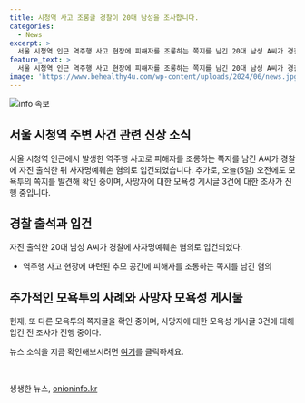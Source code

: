 ```yaml
---
title: 시청역 사고 조롱글 경찰이 20대 남성을 조사합니다.
categories:
  - News
excerpt: >
  서울 시청역 인근 역주행 사고 현장에 피해자를 조롱하는 쪽지를 남긴 20대 남성 A씨가 경찰에 자진 출석해 조사를 받았습니다. 경찰은 A씨를 사자명예훼손 혐의로 입건했고, 추가적으로 모욕투의 쪽지글을 확인 중이며, 사망자에 대한 모욕성 게시글 3건에 대해 입건 전 조사에 착수했습니다. Seoul 남대문경찰서와 경찰청 사이버수사대의 조사가 계속되고 있습니다.
feature_text: >
  서울 시청역 인근 역주행 사고 현장에 피해자를 조롱하는 쪽지를 남긴 20대 남성 A씨가 경찰에 자진 출석해 조사를 받았습니다. 경찰은 A씨를 사자명예훼손 혐의로 입건했고, 추가적으로 모욕투의 쪽지글을 확인 중이며, 사망자에 대한 모욕성 게시글 3건에 대해 입건 전 조사에 착수했습니다. Seoul 남대문경찰서와 경찰청 사이버수사대의 조사가 계속되고 있습니다.
image: 'https://www.behealthy4u.com/wp-content/uploads/2024/06/news.jpg'
---
```


<p><img src="https://www.behealthy4u.com/wp-content/uploads/2024/06/news.jpg" alt="info 속보" /></p>

<h2>서울 시청역 주변 사건 관련 신상 소식</h2>

<p>서울 시청역 인근에서 발생한 역주행 사고로 피해자를 조롱하는 쪽지를 남긴 A씨가 경찰에 자진 출석한 뒤 사자명예훼손 혐의로 입건되었습니다. 추가로, 오늘(5일) 오전에도 모욕투의 쪽지를 발견해 확인 중이며, 사망자에 대한 모욕성 게시글 3건에 대한 조사가 진행 중입니다.</p>

<h2 data-ke-size="size26">경찰 출석과 입건</h2>

<p>자진 출석한 20대 남성 A씨가 경찰에 사자명예훼손 혐의로 입건되었다.</p>

<ul>
  <li>역주행 사고 현장에 마련된 추모 공간에 피해자를 조롱하는 쪽지를 남긴 혐의</li>
</ul>

<h2 data-ke-size="size26">추가적인 모욕투의 사례와 사망자 모욕성 게시물</h2>

<p>현재, 또 다른 모욕투의 쪽지글을 확인 중이며, 사망자에 대한 모욕성 게시글 3건에 대해 입건 전 조사가 진행 중이다. </p>

<p>뉴스 소식을 지금 확인해보시려면 <a href="https://news.naver.com/main/read.nhn?mode=LSD&mid=sec&sid1=102&oid=001&aid=0012677701">여기</a>를 클릭하세요.</p>

<p data-ke-size="size16">&nbsp;</p>
생생한 뉴스, <a href="https://onioninfo.kr" rel="dofollow">onioninfo.kr</a>


